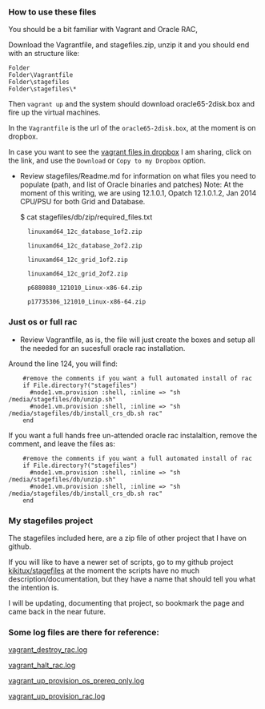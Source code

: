 ### How to use these files

You should be a bit familiar with Vagrant and Oracle RAC,

Download the Vagrantfile, and stagefiles.zip, unzip it and you should end with an structure like:

	Folder
	Folder\Vagrantfile
	Folder\stagefiles
	Folder\stagefiles\*

Then `vagrant up` and the system should download oracle65-2disk.box and fire up the virtual machines.

In the `Vagrantfile` is the url of the `oracle65-2disk.box`, at the moment is on dropbox.

In case you want to see the [vagrant files in dropbox] I am sharing, click on the link, and use the `Download` or `Copy to my Dropbox` option.

* Review stagefiles/Readme.md for information on what files you need to populate (path, and list of Oracle binaries and patches)
Note: At the moment of this writing, we are using 12.1.0.1, Opatch 12.1.0.1.2, Jan 2014 CPU/PSU for both Grid and Database.

	$ cat stagefiles/db/zip/required_files.txt

		linuxamd64_12c_database_1of2.zip

		linuxamd64_12c_database_2of2.zip

		linuxamd64_12c_grid_1of2.zip

		linuxamd64_12c_grid_2of2.zip

		p6880880_121010_Linux-x86-64.zip

		p17735306_121010_Linux-x86-64.zip
			
### Just os or full rac

* Review Vagrantfile, as is, the file will just create the boxes and setup all the needed for an sucesfull oracle rac installation.

Around the line 124, you will find:

		#remove the comments if you want a full automated install of rac
		if File.directory?("stagefiles")
		  #node1.vm.provision :shell, :inline => "sh /media/stagefiles/db/unzip.sh"
		  #node1.vm.provision :shell, :inline => "sh /media/stagefiles/db/install_crs_db.sh rac"
		end

If you want a full hands free un-attended oracle rac instalaltion, remove the comment, and leave the files as:

		#remove the comments if you want a full automated install of rac
		if File.directory?("stagefiles")
		  #node1.vm.provision :shell, :inline => "sh /media/stagefiles/db/unzip.sh"
		  #node1.vm.provision :shell, :inline => "sh /media/stagefiles/db/install_crs_db.sh rac"
		end

### My stagefiles project

The stagefiles included here, are a zip file of other project that I have on github.

If you will like to have a newer set of scripts, go to my github project [kikitux/stagefiles](http://github.com/kikitux/stagefiles) at the moment the scripts have no much description/documentation, but they have a name that should tell you what the intention is.

I will be updating, documenting that project, so bookmark the page and came back in the near future.


### Some log files are there for reference:

[vagrant_destroy_rac.log](vagrant_destroy_rac.log)

[vagrant_halt_rac.log](vagrant_halt_rac.log)

[vagrant_up_provision_os_prereq_only.log](vagrant_up_provision_os_prereq_only.log)

[vagrant_up_provision_rac.log](vagrant_up_provision_rac.log)

[vagrant files in dropbox]: https://www.dropbox.com/sh/3ks3e34en9bbec9/zjtqkm71RD/vagrant 
